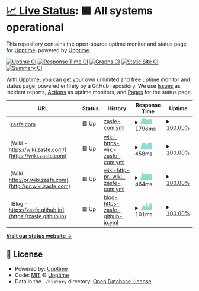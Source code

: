 # [📈 Live Status](https://demo.upptime.js.org): <!--live status--> **🟩 All systems operational**

This repository contains the open-source uptime monitor and status page for [Upptime](https://upptime.js.org), powered by [Upptime](https://github.com/upptime/upptime).

[![Uptime CI](https://github.com/zasfe/upptime2/workflows/Uptime%20CI/badge.svg)](https://github.com/zasfe/upptime2/actions?query=workflow%3A%22Uptime+CI%22)
[![Response Time CI](https://github.com/zasfe/upptime2/workflows/Response%20Time%20CI/badge.svg)](https://github.com/zasfe/upptime2/actions?query=workflow%3A%22Response+Time+CI%22)
[![Graphs CI](https://github.com/zasfe/upptime2/workflows/Graphs%20CI/badge.svg)](https://github.com/zasfe/upptime2/actions?query=workflow%3A%22Graphs+CI%22)
[![Static Site CI](https://github.com/zasfe/upptime2/workflows/Static%20Site%20CI/badge.svg)](https://github.com/zasfe/upptime2/actions?query=workflow%3A%22Static+Site+CI%22)
[![Summary CI](https://github.com/zasfe/upptime2/workflows/Summary%20CI/badge.svg)](https://github.com/zasfe/upptime2/actions?query=workflow%3A%22Summary+CI%22)

With [Upptime](https://upptime.js.org), you can get your own unlimited and free uptime monitor and status page, powered entirely by a GitHub repository. We use [Issues](https://github.com/upptime/upptime/issues) as incident reports, [Actions](https://github.com/zasfe/upptime2/actions) as uptime monitors, and [Pages](https://demo.upptime.js.org) for the status page.

<!--start: status pages-->
<!-- This summary is generated by Upptime (https://github.com/upptime/upptime) -->
<!-- Do not edit this manually, your changes will be overwritten -->
<!-- prettier-ignore -->
| URL | Status | History | Response Time | Uptime |
| --- | ------ | ------- | ------------- | ------ |
| <img alt="" src="https://zasfe.github.io/assets/logo.ico/favicon.ico" height="13"> [zasfe.com](https://zasfe.com) | 🟩 Up | [zasfe-com.yml](https://github.com/zasfe/upptime2/commits/HEAD/history/zasfe-com.yml) | <details><summary><img alt="Response time graph" src="./graphs/zasfe-com/response-time-week.png" height="20"> 1796ms</summary><br><a href="https://upptime.zasfe.com/history/zasfe-com"><img alt="Response time 2934" src="https://img.shields.io/endpoint?url=https%3A%2F%2Fraw.githubusercontent.com%2Fzasfe%2Fupptime2%2FHEAD%2Fapi%2Fzasfe-com%2Fresponse-time.json"></a><br><a href="https://upptime.zasfe.com/history/zasfe-com"><img alt="24-hour response time 1724" src="https://img.shields.io/endpoint?url=https%3A%2F%2Fraw.githubusercontent.com%2Fzasfe%2Fupptime2%2FHEAD%2Fapi%2Fzasfe-com%2Fresponse-time-day.json"></a><br><a href="https://upptime.zasfe.com/history/zasfe-com"><img alt="7-day response time 1796" src="https://img.shields.io/endpoint?url=https%3A%2F%2Fraw.githubusercontent.com%2Fzasfe%2Fupptime2%2FHEAD%2Fapi%2Fzasfe-com%2Fresponse-time-week.json"></a><br><a href="https://upptime.zasfe.com/history/zasfe-com"><img alt="30-day response time 5074" src="https://img.shields.io/endpoint?url=https%3A%2F%2Fraw.githubusercontent.com%2Fzasfe%2Fupptime2%2FHEAD%2Fapi%2Fzasfe-com%2Fresponse-time-month.json"></a><br><a href="https://upptime.zasfe.com/history/zasfe-com"><img alt="1-year response time 3102" src="https://img.shields.io/endpoint?url=https%3A%2F%2Fraw.githubusercontent.com%2Fzasfe%2Fupptime2%2FHEAD%2Fapi%2Fzasfe-com%2Fresponse-time-year.json"></a></details> | <details><summary><a href="https://upptime.zasfe.com/history/zasfe-com">100.00%</a></summary><a href="https://upptime.zasfe.com/history/zasfe-com"><img alt="All-time uptime 96.19%" src="https://img.shields.io/endpoint?url=https%3A%2F%2Fraw.githubusercontent.com%2Fzasfe%2Fupptime2%2FHEAD%2Fapi%2Fzasfe-com%2Fuptime.json"></a><br><a href="https://upptime.zasfe.com/history/zasfe-com"><img alt="24-hour uptime 100.00%" src="https://img.shields.io/endpoint?url=https%3A%2F%2Fraw.githubusercontent.com%2Fzasfe%2Fupptime2%2FHEAD%2Fapi%2Fzasfe-com%2Fuptime-day.json"></a><br><a href="https://upptime.zasfe.com/history/zasfe-com"><img alt="7-day uptime 100.00%" src="https://img.shields.io/endpoint?url=https%3A%2F%2Fraw.githubusercontent.com%2Fzasfe%2Fupptime2%2FHEAD%2Fapi%2Fzasfe-com%2Fuptime-week.json"></a><br><a href="https://upptime.zasfe.com/history/zasfe-com"><img alt="30-day uptime 47.43%" src="https://img.shields.io/endpoint?url=https%3A%2F%2Fraw.githubusercontent.com%2Fzasfe%2Fupptime2%2FHEAD%2Fapi%2Fzasfe-com%2Fuptime-month.json"></a><br><a href="https://upptime.zasfe.com/history/zasfe-com"><img alt="1-year uptime 95.60%" src="https://img.shields.io/endpoint?url=https%3A%2F%2Fraw.githubusercontent.com%2Fzasfe%2Fupptime2%2FHEAD%2Fapi%2Fzasfe-com%2Fuptime-year.json"></a></details>
| <img alt="" src="https://zasfe.github.io/assets/logo.ico/favicon.ico" height="13"> [Wiki - https://wiki.zasfe.com/](https://wiki.zasfe.com) | 🟩 Up | [wiki-https-wiki-zasfe-com.yml](https://github.com/zasfe/upptime2/commits/HEAD/history/wiki-https-wiki-zasfe-com.yml) | <details><summary><img alt="Response time graph" src="./graphs/wiki-https-wiki-zasfe-com/response-time-week.png" height="20"> 458ms</summary><br><a href="https://upptime.zasfe.com/history/wiki-https-wiki-zasfe-com"><img alt="Response time 611" src="https://img.shields.io/endpoint?url=https%3A%2F%2Fraw.githubusercontent.com%2Fzasfe%2Fupptime2%2FHEAD%2Fapi%2Fwiki-https-wiki-zasfe-com%2Fresponse-time.json"></a><br><a href="https://upptime.zasfe.com/history/wiki-https-wiki-zasfe-com"><img alt="24-hour response time 392" src="https://img.shields.io/endpoint?url=https%3A%2F%2Fraw.githubusercontent.com%2Fzasfe%2Fupptime2%2FHEAD%2Fapi%2Fwiki-https-wiki-zasfe-com%2Fresponse-time-day.json"></a><br><a href="https://upptime.zasfe.com/history/wiki-https-wiki-zasfe-com"><img alt="7-day response time 458" src="https://img.shields.io/endpoint?url=https%3A%2F%2Fraw.githubusercontent.com%2Fzasfe%2Fupptime2%2FHEAD%2Fapi%2Fwiki-https-wiki-zasfe-com%2Fresponse-time-week.json"></a><br><a href="https://upptime.zasfe.com/history/wiki-https-wiki-zasfe-com"><img alt="30-day response time 939" src="https://img.shields.io/endpoint?url=https%3A%2F%2Fraw.githubusercontent.com%2Fzasfe%2Fupptime2%2FHEAD%2Fapi%2Fwiki-https-wiki-zasfe-com%2Fresponse-time-month.json"></a><br><a href="https://upptime.zasfe.com/history/wiki-https-wiki-zasfe-com"><img alt="1-year response time 617" src="https://img.shields.io/endpoint?url=https%3A%2F%2Fraw.githubusercontent.com%2Fzasfe%2Fupptime2%2FHEAD%2Fapi%2Fwiki-https-wiki-zasfe-com%2Fresponse-time-year.json"></a></details> | <details><summary><a href="https://upptime.zasfe.com/history/wiki-https-wiki-zasfe-com">100.00%</a></summary><a href="https://upptime.zasfe.com/history/wiki-https-wiki-zasfe-com"><img alt="All-time uptime 93.89%" src="https://img.shields.io/endpoint?url=https%3A%2F%2Fraw.githubusercontent.com%2Fzasfe%2Fupptime2%2FHEAD%2Fapi%2Fwiki-https-wiki-zasfe-com%2Fuptime.json"></a><br><a href="https://upptime.zasfe.com/history/wiki-https-wiki-zasfe-com"><img alt="24-hour uptime 100.00%" src="https://img.shields.io/endpoint?url=https%3A%2F%2Fraw.githubusercontent.com%2Fzasfe%2Fupptime2%2FHEAD%2Fapi%2Fwiki-https-wiki-zasfe-com%2Fuptime-day.json"></a><br><a href="https://upptime.zasfe.com/history/wiki-https-wiki-zasfe-com"><img alt="7-day uptime 100.00%" src="https://img.shields.io/endpoint?url=https%3A%2F%2Fraw.githubusercontent.com%2Fzasfe%2Fupptime2%2FHEAD%2Fapi%2Fwiki-https-wiki-zasfe-com%2Fuptime-week.json"></a><br><a href="https://upptime.zasfe.com/history/wiki-https-wiki-zasfe-com"><img alt="30-day uptime 47.16%" src="https://img.shields.io/endpoint?url=https%3A%2F%2Fraw.githubusercontent.com%2Fzasfe%2Fupptime2%2FHEAD%2Fapi%2Fwiki-https-wiki-zasfe-com%2Fuptime-month.json"></a><br><a href="https://upptime.zasfe.com/history/wiki-https-wiki-zasfe-com"><img alt="1-year uptime 93.38%" src="https://img.shields.io/endpoint?url=https%3A%2F%2Fraw.githubusercontent.com%2Fzasfe%2Fupptime2%2FHEAD%2Fapi%2Fwiki-https-wiki-zasfe-com%2Fuptime-year.json"></a></details>
| <img alt="" src="https://zasfe.github.io/assets/logo.ico/favicon.ico" height="13"> [Wiki - http://pr.wiki.zasfe.com](http://pr.wiki.zasfe.com) | 🟩 Up | [wiki-http-pr-wiki-zasfe-com.yml](https://github.com/zasfe/upptime2/commits/HEAD/history/wiki-http-pr-wiki-zasfe-com.yml) | <details><summary><img alt="Response time graph" src="./graphs/wiki-http-pr-wiki-zasfe-com/response-time-week.png" height="20"> 464ms</summary><br><a href="https://upptime.zasfe.com/history/wiki-http-pr-wiki-zasfe-com"><img alt="Response time 480" src="https://img.shields.io/endpoint?url=https%3A%2F%2Fraw.githubusercontent.com%2Fzasfe%2Fupptime2%2FHEAD%2Fapi%2Fwiki-http-pr-wiki-zasfe-com%2Fresponse-time.json"></a><br><a href="https://upptime.zasfe.com/history/wiki-http-pr-wiki-zasfe-com"><img alt="24-hour response time 445" src="https://img.shields.io/endpoint?url=https%3A%2F%2Fraw.githubusercontent.com%2Fzasfe%2Fupptime2%2FHEAD%2Fapi%2Fwiki-http-pr-wiki-zasfe-com%2Fresponse-time-day.json"></a><br><a href="https://upptime.zasfe.com/history/wiki-http-pr-wiki-zasfe-com"><img alt="7-day response time 464" src="https://img.shields.io/endpoint?url=https%3A%2F%2Fraw.githubusercontent.com%2Fzasfe%2Fupptime2%2FHEAD%2Fapi%2Fwiki-http-pr-wiki-zasfe-com%2Fresponse-time-week.json"></a><br><a href="https://upptime.zasfe.com/history/wiki-http-pr-wiki-zasfe-com"><img alt="30-day response time 505" src="https://img.shields.io/endpoint?url=https%3A%2F%2Fraw.githubusercontent.com%2Fzasfe%2Fupptime2%2FHEAD%2Fapi%2Fwiki-http-pr-wiki-zasfe-com%2Fresponse-time-month.json"></a><br><a href="https://upptime.zasfe.com/history/wiki-http-pr-wiki-zasfe-com"><img alt="1-year response time 486" src="https://img.shields.io/endpoint?url=https%3A%2F%2Fraw.githubusercontent.com%2Fzasfe%2Fupptime2%2FHEAD%2Fapi%2Fwiki-http-pr-wiki-zasfe-com%2Fresponse-time-year.json"></a></details> | <details><summary><a href="https://upptime.zasfe.com/history/wiki-http-pr-wiki-zasfe-com">100.00%</a></summary><a href="https://upptime.zasfe.com/history/wiki-http-pr-wiki-zasfe-com"><img alt="All-time uptime 99.96%" src="https://img.shields.io/endpoint?url=https%3A%2F%2Fraw.githubusercontent.com%2Fzasfe%2Fupptime2%2FHEAD%2Fapi%2Fwiki-http-pr-wiki-zasfe-com%2Fuptime.json"></a><br><a href="https://upptime.zasfe.com/history/wiki-http-pr-wiki-zasfe-com"><img alt="24-hour uptime 100.00%" src="https://img.shields.io/endpoint?url=https%3A%2F%2Fraw.githubusercontent.com%2Fzasfe%2Fupptime2%2FHEAD%2Fapi%2Fwiki-http-pr-wiki-zasfe-com%2Fuptime-day.json"></a><br><a href="https://upptime.zasfe.com/history/wiki-http-pr-wiki-zasfe-com"><img alt="7-day uptime 100.00%" src="https://img.shields.io/endpoint?url=https%3A%2F%2Fraw.githubusercontent.com%2Fzasfe%2Fupptime2%2FHEAD%2Fapi%2Fwiki-http-pr-wiki-zasfe-com%2Fuptime-week.json"></a><br><a href="https://upptime.zasfe.com/history/wiki-http-pr-wiki-zasfe-com"><img alt="30-day uptime 99.79%" src="https://img.shields.io/endpoint?url=https%3A%2F%2Fraw.githubusercontent.com%2Fzasfe%2Fupptime2%2FHEAD%2Fapi%2Fwiki-http-pr-wiki-zasfe-com%2Fuptime-month.json"></a><br><a href="https://upptime.zasfe.com/history/wiki-http-pr-wiki-zasfe-com"><img alt="1-year uptime 99.95%" src="https://img.shields.io/endpoint?url=https%3A%2F%2Fraw.githubusercontent.com%2Fzasfe%2Fupptime2%2FHEAD%2Fapi%2Fwiki-http-pr-wiki-zasfe-com%2Fuptime-year.json"></a></details>
| <img alt="" src="https://zasfe.github.io/assets/logo.ico/favicon.ico" height="13"> [Blog - https://zasfe.github.io](https://zasfe.github.io) | 🟩 Up | [blog-https-zasfe-github-io.yml](https://github.com/zasfe/upptime2/commits/HEAD/history/blog-https-zasfe-github-io.yml) | <details><summary><img alt="Response time graph" src="./graphs/blog-https-zasfe-github-io/response-time-week.png" height="20"> 101ms</summary><br><a href="https://upptime.zasfe.com/history/blog-https-zasfe-github-io"><img alt="Response time 98" src="https://img.shields.io/endpoint?url=https%3A%2F%2Fraw.githubusercontent.com%2Fzasfe%2Fupptime2%2FHEAD%2Fapi%2Fblog-https-zasfe-github-io%2Fresponse-time.json"></a><br><a href="https://upptime.zasfe.com/history/blog-https-zasfe-github-io"><img alt="24-hour response time 128" src="https://img.shields.io/endpoint?url=https%3A%2F%2Fraw.githubusercontent.com%2Fzasfe%2Fupptime2%2FHEAD%2Fapi%2Fblog-https-zasfe-github-io%2Fresponse-time-day.json"></a><br><a href="https://upptime.zasfe.com/history/blog-https-zasfe-github-io"><img alt="7-day response time 101" src="https://img.shields.io/endpoint?url=https%3A%2F%2Fraw.githubusercontent.com%2Fzasfe%2Fupptime2%2FHEAD%2Fapi%2Fblog-https-zasfe-github-io%2Fresponse-time-week.json"></a><br><a href="https://upptime.zasfe.com/history/blog-https-zasfe-github-io"><img alt="30-day response time 87" src="https://img.shields.io/endpoint?url=https%3A%2F%2Fraw.githubusercontent.com%2Fzasfe%2Fupptime2%2FHEAD%2Fapi%2Fblog-https-zasfe-github-io%2Fresponse-time-month.json"></a><br><a href="https://upptime.zasfe.com/history/blog-https-zasfe-github-io"><img alt="1-year response time 95" src="https://img.shields.io/endpoint?url=https%3A%2F%2Fraw.githubusercontent.com%2Fzasfe%2Fupptime2%2FHEAD%2Fapi%2Fblog-https-zasfe-github-io%2Fresponse-time-year.json"></a></details> | <details><summary><a href="https://upptime.zasfe.com/history/blog-https-zasfe-github-io">100.00%</a></summary><a href="https://upptime.zasfe.com/history/blog-https-zasfe-github-io"><img alt="All-time uptime 100.00%" src="https://img.shields.io/endpoint?url=https%3A%2F%2Fraw.githubusercontent.com%2Fzasfe%2Fupptime2%2FHEAD%2Fapi%2Fblog-https-zasfe-github-io%2Fuptime.json"></a><br><a href="https://upptime.zasfe.com/history/blog-https-zasfe-github-io"><img alt="24-hour uptime 100.00%" src="https://img.shields.io/endpoint?url=https%3A%2F%2Fraw.githubusercontent.com%2Fzasfe%2Fupptime2%2FHEAD%2Fapi%2Fblog-https-zasfe-github-io%2Fuptime-day.json"></a><br><a href="https://upptime.zasfe.com/history/blog-https-zasfe-github-io"><img alt="7-day uptime 100.00%" src="https://img.shields.io/endpoint?url=https%3A%2F%2Fraw.githubusercontent.com%2Fzasfe%2Fupptime2%2FHEAD%2Fapi%2Fblog-https-zasfe-github-io%2Fuptime-week.json"></a><br><a href="https://upptime.zasfe.com/history/blog-https-zasfe-github-io"><img alt="30-day uptime 100.00%" src="https://img.shields.io/endpoint?url=https%3A%2F%2Fraw.githubusercontent.com%2Fzasfe%2Fupptime2%2FHEAD%2Fapi%2Fblog-https-zasfe-github-io%2Fuptime-month.json"></a><br><a href="https://upptime.zasfe.com/history/blog-https-zasfe-github-io"><img alt="1-year uptime 100.00%" src="https://img.shields.io/endpoint?url=https%3A%2F%2Fraw.githubusercontent.com%2Fzasfe%2Fupptime2%2FHEAD%2Fapi%2Fblog-https-zasfe-github-io%2Fuptime-year.json"></a></details>

<!--end: status pages-->

[**Visit our status website →**](https://demo.upptime.js.org)

## 📄 License

- Powered by: [Upptime](https://github.com/upptime/upptime)
- Code: [MIT](./LICENSE) © [Upptime](https://upptime.js.org)
- Data in the `./history` directory: [Open Database License](https://opendatacommons.org/licenses/odbl/1-0/)

